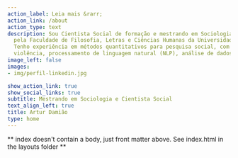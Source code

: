 ```yaml
---
action_label: Leia mais &rarr;
action_link: /about
action_type: text
description: Sou Cientista Social de formação e mestrando em Sociologia, ambos
  pela Faculdade de Filosofia, Letras e Ciências Humanas da Universidade de São Paulo (FFLCH/USP).
  Tenho experiência em métodos quantitativos para pesquisa social, com ênfase em estudos de
  violência, processamento de linguagem natural (NLP), análise de dados sociais e geoespaciais.
image_left: false
images:
- img/perfil-linkedin.jpg

show_action_link: true
show_social_links: true
subtitle: Mestrando em Sociologia e Cientista Social
text_align_left: true
title: Artur Damião
type: home
---
```


** index doesn't contain a body, just front matter above.
See index.html in the layouts folder **
